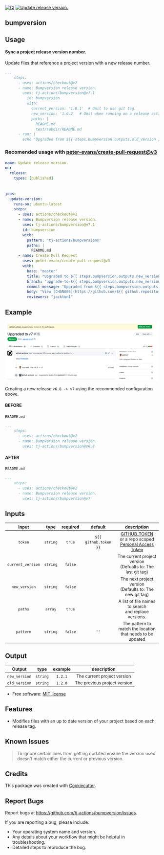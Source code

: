 [![CI](https://github.com/tj-actions/bumpversion/workflows/CI/badge.svg)](https://github.com/tj-actions/bumpversion/actions?query=workflow%3ACI)
[![Update release version.](https://github.com/tj-actions/bumpversion/workflows/Update%20release%20version./badge.svg)](https://github.com/tj-actions/bumpversion/actions?query=workflow%3A%22Update+release+version.%22)

bumpversion
-----------

Usage
-----

#### Sync a project release version number.

Update files that reference a project version with a new release number.

```yaml
...
    steps:
      - uses: actions/checkout@v2
      - name: Bumpversion release version.
        uses: tj-actions/bumpversion@v7.1
          id: bumpversion
          with:
            current_version: '1.0.1'  # Omit to use git tag.
            new_version: '1.0.2'  # Omit when running on a release action.
            paths: |
              README.md
              test/subdir/README.md
      - run: |
        echo "Upgraded from ${{ steps.bumpversion.outputs.old_version }} -> ${{ steps.bumpversion.outputs.new_version }}" 
```


### Recomended usage with [peter-evans/create-pull-request@v3](https://github.com/peter-evans/create-pull-request)

```yaml
name: Update release version.
on:
  release:
    types: [published]


jobs:
  update-version:
    runs-on: ubuntu-latest
    steps:
      - uses: actions/checkout@v2
      - name: Bumpversion release version.
        uses: tj-actions/bumpversion@v7.1
        id: bumpversion
        with:
          pattern: 'tj-actions/bumpversion@'
          paths: |
            README.md
      - name: Create Pull Request
        uses: peter-evans/create-pull-request@v3
        with:
          base: "master"
          title: "Upgraded to ${{ steps.bumpversion.outputs.new_version }}"
          branch: "upgrade-to-${{ steps.bumpversion.outputs.new_version }}"
          commit-message: "Upgraded from ${{ steps.bumpversion.outputs.old_version }} -> ${{ steps.bumpversion.outputs.new_version }}"
          body: "View [CHANGES](https://github.com/${{ github.repository }}/compare/${{ steps.bumpversion.outputs.old_version }}...${{ steps.bumpversion.outputs.new_version }})"
          reviewers: "jackton1"
```

Example
-------

![Sample](./Sample.png)

Creating a new release `v6.8 -> v7` using the recommended configuration above.

#### BEFORE

`README.md`
```yaml
...
    steps:
      - uses: actions/checkout@v2
      - name: Bumpversion release version.
        uses: tj-actions/bumpversion@v6.8
```

#### AFTER
`README.md`
```yaml
...
    steps:
      - uses: actions/checkout@v2
      - name: Bumpversion release version.
        uses: tj-actions/bumpversion@v7
```


Inputs
------

|   Input           |    type       |  required     |  default                | description                                                     |
|:-----------------:|:-------------:|:-------------:|:-----------------------:|:---------------------------------------------------------------:|
| `token`           |  `string`     |    `true`     | `${{ github.token }}`   | [GITHUB_TOKEN](https://docs.github.com/en/free-pro-team@latest/actions/reference/authentication-in-a-workflow#using-the-github_token-in-a-workflow) <br /> or a repo scoped <br /> [Personal Access Token](https://docs.github.com/en/free-pro-team@latest/github/authenticating-to-github/creating-a-personal-access-token)                            |
| `current_version` |  `string`     |    `false`    |                         | The current project version <br /> (Defualts to: The last git tag)     |
| `new_version`     |  `string`     |    `false`    |                         | The next project version <br /> (Defaults to: The new git tag)         |
| `paths`           |  `array`      |    `true`     |                         | A list of file names to search <br /> and replace versions.            |
| `pattern`         |  `string`     |    `false`    |    `''`                 | The pattern to match the location <br /> that needs to be updated      |



Output
------

|   Output         |    type     |  example              | description                   |
|:----------------:|:-----------:|:---------------------:|:-----------------------------:|
| `new_version`    |  `string`   |    `1.2.1`            |  The current project version |
| `old_version`    |  `string`   |    `1.2.0`            |  The previous project version |



* Free software: [MIT license](LICENSE)

Features
--------

* Modifies files with an up to date version of your project based on each release tag.


Known Issues
------------
> To ignore certain lines from getting updated ensure the version used doesn't match either the current or previous version.


Credits
-------

This package was created with [Cookiecutter](https://github.com/cookiecutter/cookiecutter).



Report Bugs
-----------

Report bugs at https://github.com/tj-actions/bumpversion/issues.

If you are reporting a bug, please include:

* Your operating system name and version.
* Any details about your workflow that might be helpful in troubleshooting.
* Detailed steps to reproduce the bug.
